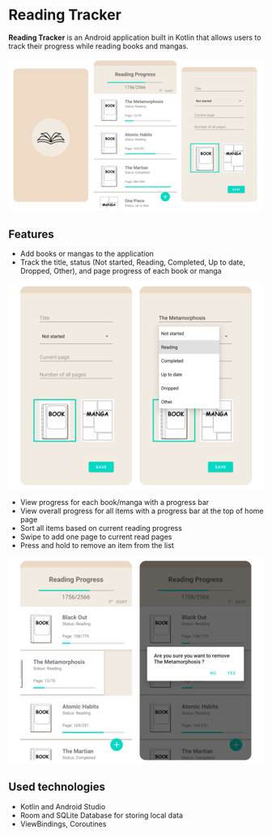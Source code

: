 # Reading Tracker
**Reading Tracker** is an Android application built in Kotlin that allows users to track their progress while reading books and mangas.

<p align="center"><img src="/sample-images/splash_home_add.png"></p>

## Features
- Add books or mangas to the application
- Track the title, status (Not started, Reading, Completed, Up to date, Dropped, Other), and page progress of each book or manga
<p align="center"><img src="/sample-images/status_select.png" width="720"></p>

- View progress for each book/manga with a progress bar
- View overall progress for all items with a progress bar at the top of home page
- Sort all items based on current reading progress
- Swipe to add one page to current read pages
- Press and hold to remove an item from the list

<p align="center"><img src="/sample-images/swipe&remove.png" width="720"></p>

## Used technologies
- Kotlin and Android Studio
- Room and SQLite Database for storing local data
- ViewBindings, Coroutines
